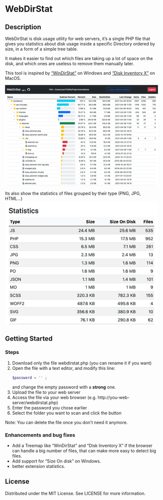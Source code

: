 # WebDirStat

## Description

WebDirStat is disk usage utility for web servers, it’s a single PHP file that gives you statistics about disk usage inside a specific Directory ordered by size, in a form of a simple tree table.

It makes it easier to find out which files are taking up a lot of space on the disk, and which ones are useless to remove them manually later.

This tool is inspired by [“WinDirStat”](https://windirstat.net/)  on Windows and [“Disk Inventory X”](http://www.derlien.com/) on MacOS.

![WebDirStat screenshot](screenshots/webdirstat-screenshot.png)  
 
Its also show the statistics of files grouped by their type (PNG, JPG, HTML...)
![WebDirStat screenshot](screenshots/statistics-screenshot.png)


## Getting Started

### Steps

1. Download only the file webdirstat.php (you can rename it if you want)
2. Open the file with a text editor, and modify this line:
   ```php
   $password = '' ;
   ```
   and change the empty password with a **strong** one.
3. Upload the file to your web server
4. Access the file via your web browser (e.g. http://you-web-server/webdirstat.php)
5. Enter the password you chose earlier
6. Select the folder you want to scan and click the button

Note: You can delete the file once you don't need it anymore. 

### Enhancements and bug fixes

* Add a Treemap like “WinDirStat” and “Disk Inventory X” if the browser can handle a big number of files, that can make more easy to detect big files.
* Add support for “Size On disk” on Windows.
* better extension statistics.

## License

 Distributed under the MIT License. See LICENSE for more information.
